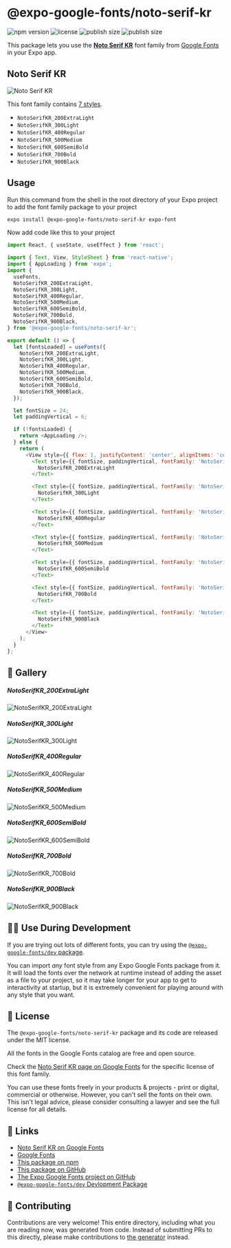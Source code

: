 # @expo-google-fonts/noto-serif-kr

![npm version](https://flat.badgen.net/npm/v/@expo-google-fonts/noto-serif-kr)
![license](https://flat.badgen.net/github/license/expo/google-fonts)
![publish size](https://flat.badgen.net/packagephobia/install/@expo-google-fonts/noto-serif-kr)
![publish size](https://flat.badgen.net/packagephobia/publish/@expo-google-fonts/noto-serif-kr)

This package lets you use the [**Noto Serif KR**](https://fonts.google.com/specimen/Noto+Serif+KR) font family from [Google Fonts](https://fonts.google.com/) in your Expo app.

## Noto Serif KR

![Noto Serif KR](./font-family.png)

This font family contains [7 styles](#-gallery).

- `NotoSerifKR_200ExtraLight`
- `NotoSerifKR_300Light`
- `NotoSerifKR_400Regular`
- `NotoSerifKR_500Medium`
- `NotoSerifKR_600SemiBold`
- `NotoSerifKR_700Bold`
- `NotoSerifKR_900Black`

## Usage

Run this command from the shell in the root directory of your Expo project to add the font family package to your project
```sh
expo install @expo-google-fonts/noto-serif-kr expo-font
```

Now add code like this to your project
```js
import React, { useState, useEffect } from 'react';

import { Text, View, StyleSheet } from 'react-native';
import { AppLoading } from 'expo';
import {
  useFonts,
  NotoSerifKR_200ExtraLight,
  NotoSerifKR_300Light,
  NotoSerifKR_400Regular,
  NotoSerifKR_500Medium,
  NotoSerifKR_600SemiBold,
  NotoSerifKR_700Bold,
  NotoSerifKR_900Black,
} from '@expo-google-fonts/noto-serif-kr';

export default () => {
  let [fontsLoaded] = useFonts({
    NotoSerifKR_200ExtraLight,
    NotoSerifKR_300Light,
    NotoSerifKR_400Regular,
    NotoSerifKR_500Medium,
    NotoSerifKR_600SemiBold,
    NotoSerifKR_700Bold,
    NotoSerifKR_900Black,
  });

  let fontSize = 24;
  let paddingVertical = 6;

  if (!fontsLoaded) {
    return <AppLoading />;
  } else {
    return (
      <View style={{ flex: 1, justifyContent: 'center', alignItems: 'center' }}>
        <Text style={{ fontSize, paddingVertical, fontFamily: 'NotoSerifKR_200ExtraLight' }}>
          NotoSerifKR_200ExtraLight
        </Text>

        <Text style={{ fontSize, paddingVertical, fontFamily: 'NotoSerifKR_300Light' }}>
          NotoSerifKR_300Light
        </Text>

        <Text style={{ fontSize, paddingVertical, fontFamily: 'NotoSerifKR_400Regular' }}>
          NotoSerifKR_400Regular
        </Text>

        <Text style={{ fontSize, paddingVertical, fontFamily: 'NotoSerifKR_500Medium' }}>
          NotoSerifKR_500Medium
        </Text>

        <Text style={{ fontSize, paddingVertical, fontFamily: 'NotoSerifKR_600SemiBold' }}>
          NotoSerifKR_600SemiBold
        </Text>

        <Text style={{ fontSize, paddingVertical, fontFamily: 'NotoSerifKR_700Bold' }}>
          NotoSerifKR_700Bold
        </Text>

        <Text style={{ fontSize, paddingVertical, fontFamily: 'NotoSerifKR_900Black' }}>
          NotoSerifKR_900Black
        </Text>
      </View>
    );
  }
};

```

## 🔡 Gallery

##### NotoSerifKR_200ExtraLight
![NotoSerifKR_200ExtraLight](./NotoSerifKR_200ExtraLight.ttf.png)

##### NotoSerifKR_300Light
![NotoSerifKR_300Light](./NotoSerifKR_300Light.ttf.png)

##### NotoSerifKR_400Regular
![NotoSerifKR_400Regular](./NotoSerifKR_400Regular.ttf.png)

##### NotoSerifKR_500Medium
![NotoSerifKR_500Medium](./NotoSerifKR_500Medium.ttf.png)

##### NotoSerifKR_600SemiBold
![NotoSerifKR_600SemiBold](./NotoSerifKR_600SemiBold.ttf.png)

##### NotoSerifKR_700Bold
![NotoSerifKR_700Bold](./NotoSerifKR_700Bold.ttf.png)

##### NotoSerifKR_900Black
![NotoSerifKR_900Black](./NotoSerifKR_900Black.ttf.png)


## 👩‍💻 Use During Development

If you are trying out lots of different fonts, you can try using the [`@expo-google-fonts/dev` package](https://github.com/expo/google-fonts/tree/master/font-packages/dev#readme).

You can import *any* font style from any Expo Google Fonts package from it. It will load the fonts
over the network at runtime instead of adding the asset as a file to your project, so it may take longer
for your app to get to interactivity at startup, but it is extremely convenient
for playing around with any style that you want.

## 📖 License

The `@expo-google-fonts/noto-serif-kr` package and its code are released under the MIT license.

All the fonts in the Google Fonts catalog are free and open source.

Check the [Noto Serif KR page on Google Fonts](https://fonts.google.com/specimen/Noto+Serif+KR) for the specific license of this font family.

You can use these fonts freely in your products & projects - print or digital, commercial or otherwise. However, you can't sell the fonts on their own. This isn't legal advice, please consider consulting a lawyer and see the full license for all details.

## 🔗 Links

- [Noto Serif KR on Google Fonts](https://fonts.google.com/specimen/Noto+Serif+KR)
- [Google Fonts](https://fonts.google.com/)
- [This package on npm](https://www.npmjs.com/package/@expo-google-fonts/noto-serif-kr)
- [This package on GitHub](https://github.com/expo/google-fonts/tree/master/font-packages/noto-serif-kr)
- [The Expo Google Fonts project on GitHub](https://github.com/expo/google-fonts)
- [`@expo-google-fonts/dev` Devlopment Package](https://github.com/expo/google-fonts/tree/master/font-packages/dev)

## 🤝 Contributing

Contributions are very welcome! This entire directory, including what you are reading now, was generated from code. Instead of submitting PRs to this directly, please make contributions to [the generator](https://github.com/expo/google-fonts/tree/master/packages/generator) instead.
